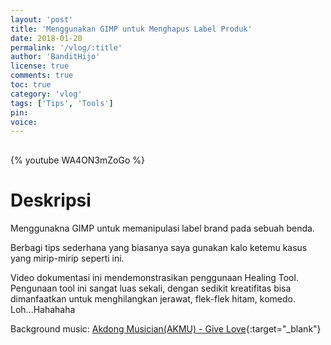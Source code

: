 ```yaml
---
layout: 'post'
title: 'Menggunakan GIMP untuk Menghapus Label Produk'
date: 2018-01-20
permalink: '/vlog/:title'
author: 'BanditHijo'
license: true
comments: true
toc: true
category: 'vlog'
tags: ['Tips', 'Tools']
pin:
voice:
---
```


<div style="margin-top:30px;"></div>

{% youtube WA4ON3mZoGo %}

# Deskripsi

Menggunakna GIMP untuk memanipulasi label brand pada sebuah benda.

Berbagi tips sederhana yang biasanya saya gunakan kalo ketemu kasus yang mirip-mirip seperti ini.

Video dokumentasi ini mendemonstrasikan penggunaan Healing Tool.
Pengunaan tool ini sangat luas sekali, dengan sedikit kreatifitas bisa dimanfaatkan untuk menghilangkan jerawat, flek-flek hitam, komedo.
Loh...Hahahaha

Background music:
[Akdong Musician(AKMU) - Give Love](https://youtu.be/x2XX3cNW4K0){:target="_blank"}
